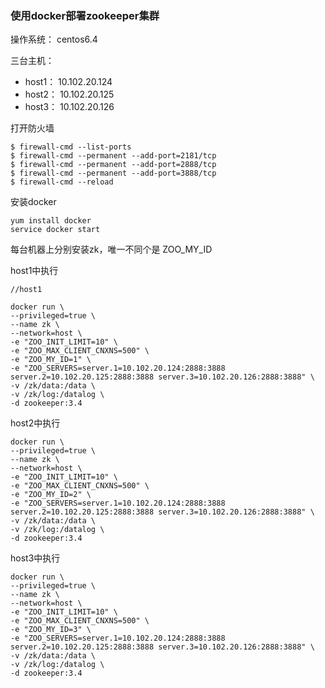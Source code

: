 ### 使用docker部署zookeeper集群
操作系统： centos6.4

三台主机：
- host1： 10.102.20.124
- host2： 10.102.20.125
- host3： 10.102.20.126

打开防火墙
```
$ firewall-cmd --list-ports
$ firewall-cmd --permanent --add-port=2181/tcp
$ firewall-cmd --permanent --add-port=2888/tcp
$ firewall-cmd --permanent --add-port=3888/tcp
$ firewall-cmd --reload
```

安装docker
```
yum install docker
service docker start
```

每台机器上分别安装zk，唯一不同个是 ZOO_MY_ID

host1中执行
```
//host1

docker run \
--privileged=true \
--name zk \
--network=host \
-e "ZOO_INIT_LIMIT=10" \
-e "ZOO_MAX_CLIENT_CNXNS=500" \
-e "ZOO_MY_ID=1" \
-e "ZOO_SERVERS=server.1=10.102.20.124:2888:3888 server.2=10.102.20.125:2888:3888 server.3=10.102.20.126:2888:3888" \
-v /zk/data:/data \
-v /zk/log:/datalog \
-d zookeeper:3.4
```

host2中执行
```
docker run \
--privileged=true \
--name zk \
--network=host \
-e "ZOO_INIT_LIMIT=10" \
-e "ZOO_MAX_CLIENT_CNXNS=500" \
-e "ZOO_MY_ID=2" \
-e "ZOO_SERVERS=server.1=10.102.20.124:2888:3888 server.2=10.102.20.125:2888:3888 server.3=10.102.20.126:2888:3888" \
-v /zk/data:/data \
-v /zk/log:/datalog \
-d zookeeper:3.4
```

host3中执行
```
docker run \
--privileged=true \
--name zk \
--network=host \
-e "ZOO_INIT_LIMIT=10" \
-e "ZOO_MAX_CLIENT_CNXNS=500" \
-e "ZOO_MY_ID=3" \
-e "ZOO_SERVERS=server.1=10.102.20.124:2888:3888 server.2=10.102.20.125:2888:3888 server.3=10.102.20.126:2888:3888" \
-v /zk/data:/data \
-v /zk/log:/datalog \
-d zookeeper:3.4
```




